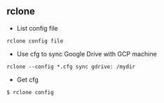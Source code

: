 ## rclone 
* List config file
```
rclone config file
```
* Use cfg to sync Google Drive with GCP machine
```
rclone --config *.cfg sync gdrive: /mydir
```
* Get cfg
```
$ rclone config
```
